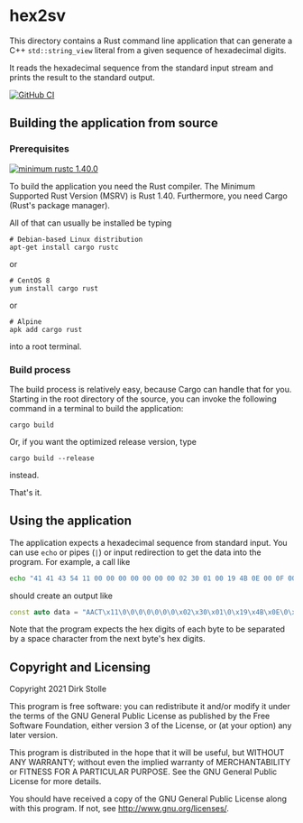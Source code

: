 # hex2sv

This directory contains a Rust command line application that can generate a C++
`std::string_view` literal from a given sequence of hexadecimal digits.

It reads the hexadecimal sequence from the standard input stream and prints the
result to the standard output.

[![GitHub CI](https://github.com/Thoronador/morrowtools/workflows/hex2sv/badge.svg)](https://github.com/Thoronador/morrowtools/actions)

## Building the application from source

### Prerequisites

[![minimum rustc 1.40.0](https://img.shields.io/badge/minimum%20rustc-1.40.0-c18170?logo=rust&style=for-the-badge)](https://www.whatrustisit.com/)

To build the application you need the Rust compiler. The Minimum Supported Rust
Version (MSRV) is Rust 1.40. Furthermore, you need Cargo (Rust's package
manager).

All of that can usually be installed be typing

    # Debian-based Linux distribution
    apt-get install cargo rustc

or

    # CentOS 8
    yum install cargo rust

or

    # Alpine
    apk add cargo rust

into a root terminal.

### Build process

The build process is relatively easy, because Cargo can handle that for you.
Starting in the root directory of the source, you can invoke the following
command in a terminal to build the application:

    cargo build

Or, if you want the optimized release version, type

    cargo build --release

instead.

That's it.

## Using the application

The application expects a hexadecimal sequence from standard input. You can use
`echo` or pipes (`|`) or input redirection to get the data into the program.
For example, a call like

```bash
echo "41 41 43 54 11 00 00 00 00 00 00 00 02 30 01 00 19 4B 0E 00 0F 00 01 00 45 44 49 44 0B 00 41 63 74 69 6F 6E 49 64 6C 65 00" | cargo run
```

should create an output like

```c++
const auto data = "AACT\x11\0\0\0\0\0\0\0\x02\x30\x01\0\x19\x4B\x0E\0\x0F\0\x01\0EDID\x0B\0ActionIdle\0"sv;
```

Note that the program expects the hex digits of each byte to be separated by a
space character from the next byte's hex digits.

## Copyright and Licensing

Copyright 2021  Dirk Stolle

This program is free software: you can redistribute it and/or modify
it under the terms of the GNU General Public License as published by
the Free Software Foundation, either version 3 of the License, or
(at your option) any later version.

This program is distributed in the hope that it will be useful,
but WITHOUT ANY WARRANTY; without even the implied warranty of
MERCHANTABILITY or FITNESS FOR A PARTICULAR PURPOSE.  See the
GNU General Public License for more details.

You should have received a copy of the GNU General Public License
along with this program.  If not, see <http://www.gnu.org/licenses/>.
